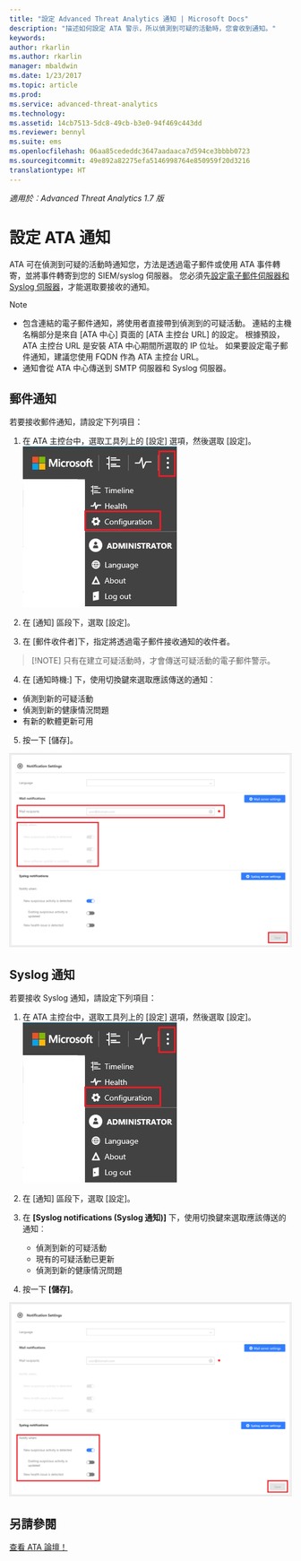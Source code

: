 ```yaml
---
title: "設定 Advanced Threat Analytics 通知 | Microsoft Docs"
description: "描述如何設定 ATA 警示，所以偵測到可疑的活動時，您會收到通知。"
keywords: 
author: rkarlin
ms.author: rkarlin
manager: mbaldwin
ms.date: 1/23/2017
ms.topic: article
ms.prod: 
ms.service: advanced-threat-analytics
ms.technology: 
ms.assetid: 14cb7513-5dc8-49cb-b3e0-94f469c443dd
ms.reviewer: bennyl
ms.suite: ems
ms.openlocfilehash: 06aa85cededdc3647aadaaca7d594ce3bbbb0723
ms.sourcegitcommit: 49e892a82275efa5146998764e850959f20d3216
translationtype: HT
---
```

*適用於︰Advanced Threat Analytics 1.7 版*



# <a name="set-ata-notifications"></a>設定 ATA 通知
ATA 可在偵測到可疑的活動時通知您，方法是透過電子郵件或使用 ATA 事件轉寄，並將事件轉寄到您的 SIEM/syslog 伺服器。 您必須先[設定電子郵件伺服器和 Syslog 伺服器](setting-syslog-email-server-settings.md)，才能選取要接收的通知。

> [!NOTE]
> -   包含連結的電子郵件通知，將使用者直接帶到偵測到的可疑活動。 連結的主機名稱部分是來自 [ATA 中心] 頁面的 [ATA 主控台 URL] 的設定。 根據預設，ATA 主控台 URL 是安裝 ATA 中心期間所選取的 IP 位址。  如果要設定電子郵件通知，建議您使用 FQDN 作為 ATA 主控台 URL。
> -   通知會從 ATA 中心傳送到 SMTP 伺服器和 Syslog 伺服器。

## <a name="mail-notifications"></a>郵件通知
若要接收郵件通知，請設定下列項目：


1. 在 ATA 主控台中，選取工具列上的 [設定] 選項，然後選取 [設定]。
![ATA 組態設定圖示](media/ATA-config-icon.JPG)

2. 在 [通知] 區段下，選取 [設定]。
3. 在 [郵件收件者]下，指定將透過電子郵件接收通知的收件者。
>    [!NOTE]
>   只有在建立可疑活動時，才會傳送可疑活動的電子郵件警示。

4. 在 [通知時機:] 下，使用切換鍵來選取應該傳送的通知︰
  - 偵測到新的可疑活動
  - 偵測到新的健康情況問題
  - 有新的軟體更新可用

5. 按一下 [儲存]。

![ATA 郵件通知設定影像](media/ATA-mail-notification-settings-1.7.png)


## <a name="syslog-notification"></a>Syslog 通知

若要接收 Syslog 通知，請設定下列項目：


1. 在 ATA 主控台中，選取工具列上的 [設定] 選項，然後選取 [設定]。
![ATA 組態設定圖示](media/ATA-config-icon.JPG)

2. 在 [通知] 區段下，選取 [設定]。
3. 在 **[Syslog notifications (Syslog 通知)]** 下，使用切換鍵來選取應該傳送的通知︰


    - 偵測到新的可疑活動
    - 現有的可疑活動已更新
    - 偵測到新的健康情況問題
5. 按一下 **[儲存]**。

![ATA 通知設定影像](media/ATA-syslog-notification-settings-1.7.png)




## <a name="see-also"></a>另請參閱
[查看 ATA 論壇！](https://social.technet.microsoft.com/Forums/security/home?forum=mata)
